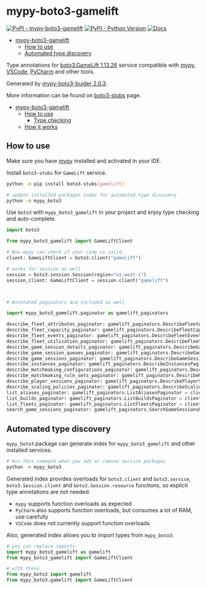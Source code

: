 # mypy-boto3-gamelift

[![PyPI - mypy-boto3-gamelift](https://img.shields.io/pypi/v/mypy-boto3-gamelift.svg?color=blue)](https://pypi.org/project/mypy-boto3-gamelift)
[![PyPI - Python Version](https://img.shields.io/pypi/pyversions/mypy-boto3-gamelift.svg?color=blue)](https://pypi.org/project/mypy-boto3-gamelift)
[![Docs](https://img.shields.io/readthedocs/mypy-boto3-builder.svg?color=blue)](https://mypy-boto3-builder.readthedocs.io/)

- [mypy-boto3-gamelift](#mypy-boto3-gamelift)
  - [How to use](#how-to-use)
  - [Automated type discovery](#automated-type-discovery)


Type annotations for
[boto3.GameLift 1.13.26](https://boto3.amazonaws.com/v1/documentation/api/1.13.26/reference/services/gamelift.html#GameLift) service
compatible with [mypy](https://github.com/python/mypy), [VSCode](https://code.visualstudio.com/),
[PyCharm](https://www.jetbrains.com/pycharm/) and other tools.

Generated by [mypy-boto3-buider 2.0.3](https://github.com/vemel/mypy_boto3_builder).

More information can be found on [boto3-stubs](https://pypi.org/project/boto3-stubs/) page.

- [mypy-boto3-gamelift](#mypy-boto3-gamelift)
  - [How to use](#how-to-use)
    - [Type checking](#type-checking)
  - [How it works](#how-it-works)

## How to use

Make sure you have [mypy](https://github.com/python/mypy) installed and activated in your IDE.

Install `boto3-stubs` for `GameLift` service.

```bash
python -m pip install boto3-stubs[gamelift]

# update installed packages index for automated type discovery
python -m mypy_boto3
```

Use `boto3` with `mypy_boto3_gamelift` in your project and enjoy type checking and auto-complete.

```python
import boto3

from mypy_boto3_gamelift import GameLiftClient

# Now mypy can check if your code is valid.
client: GameLiftClient = boto3.client("gamelift")

# works for session as well
session = boto3.session.Session(region="us-west-1")
session_client: GameLiftClient = session.client("gamelift")



# Annotated paginators are included as well

import mypy_boto3_gamelift.paginator as gamelift_paginators

describe_fleet_attributes_paginator: gamelift_paginators.DescribeFleetAttributesPaginator = client.get_paginator("describe_fleet_attributes")
describe_fleet_capacity_paginator: gamelift_paginators.DescribeFleetCapacityPaginator = client.get_paginator("describe_fleet_capacity")
describe_fleet_events_paginator: gamelift_paginators.DescribeFleetEventsPaginator = client.get_paginator("describe_fleet_events")
describe_fleet_utilization_paginator: gamelift_paginators.DescribeFleetUtilizationPaginator = client.get_paginator("describe_fleet_utilization")
describe_game_session_details_paginator: gamelift_paginators.DescribeGameSessionDetailsPaginator = client.get_paginator("describe_game_session_details")
describe_game_session_queues_paginator: gamelift_paginators.DescribeGameSessionQueuesPaginator = client.get_paginator("describe_game_session_queues")
describe_game_sessions_paginator: gamelift_paginators.DescribeGameSessionsPaginator = client.get_paginator("describe_game_sessions")
describe_instances_paginator: gamelift_paginators.DescribeInstancesPaginator = client.get_paginator("describe_instances")
describe_matchmaking_configurations_paginator: gamelift_paginators.DescribeMatchmakingConfigurationsPaginator = client.get_paginator("describe_matchmaking_configurations")
describe_matchmaking_rule_sets_paginator: gamelift_paginators.DescribeMatchmakingRuleSetsPaginator = client.get_paginator("describe_matchmaking_rule_sets")
describe_player_sessions_paginator: gamelift_paginators.DescribePlayerSessionsPaginator = client.get_paginator("describe_player_sessions")
describe_scaling_policies_paginator: gamelift_paginators.DescribeScalingPoliciesPaginator = client.get_paginator("describe_scaling_policies")
list_aliases_paginator: gamelift_paginators.ListAliasesPaginator = client.get_paginator("list_aliases")
list_builds_paginator: gamelift_paginators.ListBuildsPaginator = client.get_paginator("list_builds")
list_fleets_paginator: gamelift_paginators.ListFleetsPaginator = client.get_paginator("list_fleets")
search_game_sessions_paginator: gamelift_paginators.SearchGameSessionsPaginator = client.get_paginator("search_game_sessions")
```

## Automated type discovery

`mypy_boto3` package can generate index for `mypy_boto3_gamelift` and other installed services.

```bash
# Run this command when you add or remove service packages
python -m mypy_boto3
```

Generated index provides overloads for `boto3.client` and `boto3.service`,
`boto3.Session.client` and `boto3.Session.resource` functions,
so explicit type annotations are not needed.

- `mypy` supports function overloads as expected
- `PyCharm` also supports function overloads, but consumes a lot of RAM, use carefully
- `VSCode` does not currently support function overloads

Also, generated index allows you to import types from `mypy_boto3`:

```python
# you can replace imports
import mypy_boto3_gamelift as gamelift
from mypy_boto3_gamelift import GameLiftClient

# with these
from mypy_boto3 import gamelift
from mypy_boto3.gamelift import GameLiftClient
```